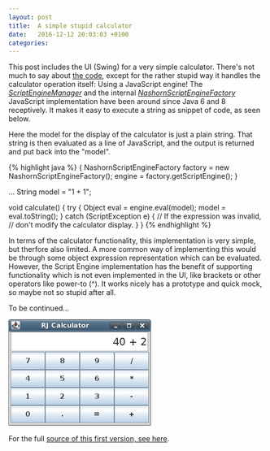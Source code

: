 ```yaml
---
layout: post
title:  A simple stupid calculator  
date:   2016-12-12 20:03:03 +0100
categories: 
---
```


This post includes the UI (Swing) for a very simple calculator. There's not much to say about [the code][src], except for the rather stupid way it handles the calculator operation itself: Using a JavaScript engine! The [*ScriptEngineManager*][SEM] and the internal [*NashornScriptEngineFactory*][NSEF] JavaScript implementation have been around since Java 6 and 8 receptively. It makes it easy to execute a string as snippet of code, as seen below.

Here the model for the display of the calculator is just a plain string. That string is then evaluated as a line of JavaScript, and the output is returned and put back into the "model".


{% highlight java %}
  {
    NashornScriptEngineFactory factory = new NashornScriptEngineFactory();
    engine = factory.getScriptEngine();
  }

  ...
  String model = "1 + 1";

  void calculate() {
    try {
      Object eval = engine.eval(model);
      model = eval.toString();
    } catch (ScriptException e) {
      // If the expression was invalid,
      // don't modify the calculator display.
    }
  }
{% endhighlight %}

In terms of the calculator functionality, this implementation is very simple, but therfore also limited. A more common way of implementing this would be through some object expression representation which can be evaluated. However, the Script Engine implementation has the benefit of supporting functionality which is not even implemented in the UI, like brackets or other operators like power-to (^). It works nicely has a prototype and quick mock, so maybe not so stupid after all.

To be continued...

![Calculator](/assets/rj_calc1.png)

For the full [source of this first version, see here][src].

[src]: https://github.com/hblok/rememberjava/tree/63a8f7153f0c36fa74368cc3456d33a1ff9d2989/_includes/src/com/rememberjava/calc
[SEM]: https://docs.oracle.com/javase/8/docs/api/index.html?javax/script/ScriptEngineManager.html
[NSEF]: http://docs.oracle.com/javase/8/docs/jdk/api/nashorn/jdk/nashorn/api/scripting/NashornScriptEngineFactory.html
